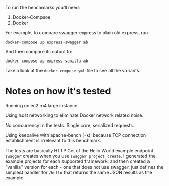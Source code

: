 To run the benchmarks you'll need:

1. Docker-Compsoe
2. Docker

For example, to compare swagger-express to plain old express, run:

```
docker-compose up express-swagger ab
```

And then compare its output to:

```
docker-compose up express-vanilla ab
```

Take a look at the `docker-compose.yml` file to see all the variants.


# Notes on how it's tested

Running on ec2 m4.large instance.

Using host networking to eliminate Docker network related noise.

No concurrency in the tests. Single core, serialized requests.

Using keepalive with apache-bench (`-k`), because TCP connection establishment is irrelevant to this benchmark.

The tests are basically HTTP Get of the Hello World example endpoint `swagger` creates when you use `swagger project create`. I generated the example projects for each supported framework, and then created a "vanilla" version for each - one that does not use swagger, just defines the simplest handler for `/hello` that returns the same JSON results as the example.

